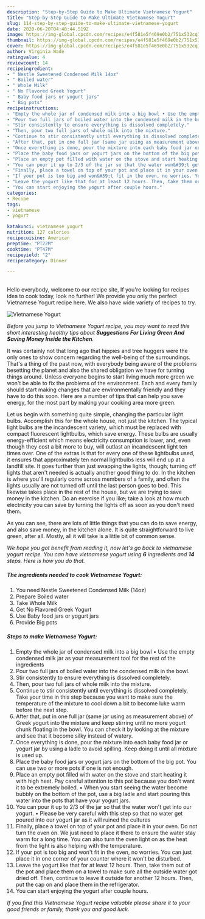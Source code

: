 ```yaml
---
description: "Step-by-Step Guide to Make Ultimate Vietnamese Yogurt"
title: "Step-by-Step Guide to Make Ultimate Vietnamese Yogurt"
slug: 114-step-by-step-guide-to-make-ultimate-vietnamese-yogurt
date: 2020-06-20T04:48:44.519Z
image: https://img-global.cpcdn.com/recipes/e4f581e5f469e0b2/751x532cq70/vietnamese-yogurt-recipe-main-photo.jpg
thumbnail: https://img-global.cpcdn.com/recipes/e4f581e5f469e0b2/751x532cq70/vietnamese-yogurt-recipe-main-photo.jpg
cover: https://img-global.cpcdn.com/recipes/e4f581e5f469e0b2/751x532cq70/vietnamese-yogurt-recipe-main-photo.jpg
author: Virginia Wade
ratingvalue: 4
reviewcount: 14
recipeingredient:
- " Nestle Sweetened Condensed Milk 14oz"
- " Boiled water"
- " Whole Milk"
- " No Flavored Greek Yogurt"
- " Baby food jars or yogurt jars"
- " Big pots"
recipeinstructions:
- "Empty the whole jar of condensed milk into a big bowl • Use the empty condensed milk jar as your measurement tool for the rest of the ingredients"
- "Pour two full jars of boiled water into the condensed milk in the bowl."
- "Stir consistently to ensure everything is dissolved completely."
- "Then, pour two full jars of whole milk into the mixture."
- "Continue to stir consistently until everything is dissolved completely. Take your time in this step because you want to make sure the temperature of the mixture to cool down a bit to become luke warm before the next step."
- "After that, put in one full jar (same jar using as measurement above) of Greek yogurt into the mixture and keep stirring until no more yogurt chunk floating in the bowl. You can check it by looking at the mixture and see that it become silky instead of watery."
- "Once everything is done, pour the mixture into each baby food jar or yogurt jar by using a ladle to avoid spilling. Keep doing it until all mixture is used up."
- "Place the baby food jars or yogurt jars on the bottom of the big pot. You can use two or more pots if one is not enough."
- "Place an empty pot filled with water on the stove and start heating it with high heat. Pay careful attention to this pot because you don&#39;t want it to be extremely boiled. • When you start seeing the water become bubbly on the bottom of the pot, use a big ladle and start pouring this water into the pots that have your yogurt jars."
- "You can pour it up to 2/3 of the jar so that the water won&#39;t get into our yogurt. • Please be very careful with this step so that no water get poured into our yogurt jar as it will ruined the cultures"
- "Finally, place a towel on top of your pot and place it in your oven. Do not turn the oven on. We just need to place it there to ensure the water stay warm for a long time. You can also turn the oven light on as the heat from the light is also helping with the temperature."
- "If your pot is too big and won&#39;t fit in the oven, no worries. You can just place it in one corner of your counter where it won&#39;t be disturbed."
- "Leave the yogurt like that for at least 12 hours. Then, take them out of the pot and place them on a towel to make sure all the outside water got dried off. Then, continue to leave it outside for another 12 hours. Then, put the cap on and place them in the refrigerator."
- "You can start enjoying the yogurt after couple hours."
categories:
- Recipe
tags:
- vietnamese
- yogurt

katakunci: vietnamese yogurt 
nutrition: 127 calories
recipecuisine: American
preptime: "PT22M"
cooktime: "PT47M"
recipeyield: "2"
recipecategory: Dinner

---
```

<br>
Hello everybody, welcome to our recipe site, If you're looking for recipes idea to cook today, look no further! We provide you only the perfect Vietnamese Yogurt recipe here. We also have wide variety of recipes to try.
<br>


![Vietnamese Yogurt](https://img-global.cpcdn.com/recipes/e4f581e5f469e0b2/751x532cq70/vietnamese-yogurt-recipe-main-photo.jpg)

<i>Before you jump to Vietnamese Yogurt recipe, you may want to read this short interesting healthy tips about 
<strong>Suggestions For Living Green And Saving Money Inside the Kitchen</strong>.</i>
</br>

It was certainly not that long ago that hippies and tree huggers were the only ones to show concern regarding the well-being of the surroundings. That's a thing of the past now, with everybody being aware of the problems besetting the planet and also the shared obligation we have for turning things around. Unless everyone begins to start living much more green we won't be able to fix the problems of the environment. Each and every family should start making changes that are environmentally friendly and they have to do this soon. Here are a number of tips that can help you save energy, for the most part by making your cooking area more green.

Let us begin with something quite simple, changing the particular light bulbs. Accomplish this for the whole house, not just the kitchen. The typical light bulbs are the incandescent variety, which must be replaced with compact fluorescent lightbulbs, which save energy. These bulbs are usually energy-efficient which means electricity consumption is lower, and, even though they cost a bit more to buy, will outlast an incandescent light ten times over. One of the extras is that for every one of these lightbulbs used, it ensures that approximately ten normal lightbulbs less will end up at a landfill site. It goes further than just swapping the lights, though; turning off lights that aren't needed is actually another good thing to do. In the kitchen is where you'll regularly come across members of a family, and often the lights usually are not turned off until the last person goes to bed. This likewise takes place in the rest of the house, but we are trying to save money in the kitchen. Do an exercise if you like; take a look at how much electricity you can save by turning the lights off as soon as you don't need them.

As you can see, there are lots of little things that you can do to save energy, and also save money, in the kitchen alone. It is quite straightforward to live green, after all. Mostly, all it will take is a little bit of common sense.


<i>We hope you got benefit from reading it, now let's go back to vietnamese yogurt recipe. You can have vietnamese yogurt using <strong>6</strong> ingredients and <strong>14</strong> steps. Here is how you do that.
</i>

##### The ingredients needed to cook Vietnamese Yogurt:

1. You need  Nestle Sweetened Condensed Milk (14oz)
1. Prepare  Boiled water
1. Take  Whole Milk
1. Get  No Flavored Greek Yogurt
1. Use  Baby food jars or yogurt jars
1. Provide  Big pots


##### Steps to make Vietnamese Yogurt:

1. Empty the whole jar of condensed milk into a big bowl • Use the empty condensed milk jar as your measurement tool for the rest of the ingredients
1. Pour two full jars of boiled water into the condensed milk in the bowl.
1. Stir consistently to ensure everything is dissolved completely.
1. Then, pour two full jars of whole milk into the mixture.
1. Continue to stir consistently until everything is dissolved completely. Take your time in this step because you want to make sure the temperature of the mixture to cool down a bit to become luke warm before the next step.
1. After that, put in one full jar (same jar using as measurement above) of Greek yogurt into the mixture and keep stirring until no more yogurt chunk floating in the bowl. You can check it by looking at the mixture and see that it become silky instead of watery.
1. Once everything is done, pour the mixture into each baby food jar or yogurt jar by using a ladle to avoid spilling. Keep doing it until all mixture is used up.
1. Place the baby food jars or yogurt jars on the bottom of the big pot. You can use two or more pots if one is not enough.
1. Place an empty pot filled with water on the stove and start heating it with high heat. Pay careful attention to this pot because you don&#39;t want it to be extremely boiled. • When you start seeing the water become bubbly on the bottom of the pot, use a big ladle and start pouring this water into the pots that have your yogurt jars.
1. You can pour it up to 2/3 of the jar so that the water won&#39;t get into our yogurt. • Please be very careful with this step so that no water get poured into our yogurt jar as it will ruined the cultures
1. Finally, place a towel on top of your pot and place it in your oven. Do not turn the oven on. We just need to place it there to ensure the water stay warm for a long time. You can also turn the oven light on as the heat from the light is also helping with the temperature.
1. If your pot is too big and won&#39;t fit in the oven, no worries. You can just place it in one corner of your counter where it won&#39;t be disturbed.
1. Leave the yogurt like that for at least 12 hours. Then, take them out of the pot and place them on a towel to make sure all the outside water got dried off. Then, continue to leave it outside for another 12 hours. Then, put the cap on and place them in the refrigerator.
1. You can start enjoying the yogurt after couple hours.


<i>If you find this Vietnamese Yogurt recipe valuable please share it to your good friends or family, thank you and good luck.</i>
